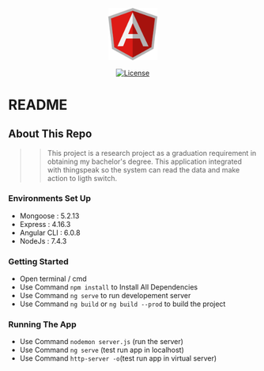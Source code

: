 <p align="center"><img src="https://github.com/abdillahsatari/SAMPLE-MEAN-STACK-PROJECT/blob/master/src/assets/angular-icon.svg" width="100"></p>
<p align="center">
<a href="https://packagist.org/packages/laravel/framework"><img src="https://poser.pugx.org/laravel/framework/license.svg" alt="License"></a>
</p>

# README

## About This Repo ##

>> This project is a research project as a graduation requirement in obtaining my bachelor's degree. This application integrated with thingspeak so the system can read the data and make action to ligth switch.

### Environments Set Up

* Mongoose    : 5.2.13
* Express     : 4.16.3
* Angular CLI : 6.0.8
* NodeJs      : 7.4.3

### Getting Started

* Open terminal / cmd
* Use Command `npm install` to Install All Dependencies
* Use Command `ng serve` to run developement server
* Use Command `ng build` or `ng build --prod` to build the project

### Running The App
* Use Command `nodemon server.js` (run the server)
* Use Command `ng serve` (test run app in localhost)
* Use Command `http-server -o`(test run app in virtual server)
